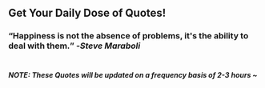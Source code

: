 ## Get Your Daily Dose of Quotes!
### <q>Happiness is not the absence of problems, it's the ability to deal with them.</q> -<em>Steve Maraboli</em> <br><br>
##### NOTE: These Quotes will be updated on a frequency basis of 2-3 hours ~
